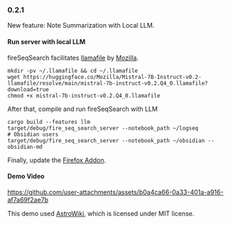 ### 0.2.1  

New feature: Note Summarization with Local LLM.

#### Run server with local LLM  
fireSeqSearch facilitates [llamafile](https://github.com/Mozilla-Ocho/llamafile) by [Mozilla](https://github.com/Mozilla-Ocho). 

```
mkdir -pv ~/.llamafile && cd ~/.llamafile
wget https://huggingface.co/Mozilla/Mistral-7B-Instruct-v0.2-llamafile/resolve/main/mistral-7b-instruct-v0.2.Q4_0.llamafile?download=true
chmod +x mistral-7b-instruct-v0.2.Q4_0.llamafile
```

After that, compile and run fireSeqSearch with LLM   
```
cargo build --features llm
target/debug/fire_seq_search_server --notebook_path ~/logseq
# Obsidian users
target/debug/fire_seq_search_server --notebook_path ~/obsidian --obsidian-md
```

Finally, update the [Firefox Addon](https://addons.mozilla.org/en-US/firefox/addon/fireseqsearch/).

#### Demo Video
https://github.com/user-attachments/assets/b0a4ca66-0a33-401a-a916-af7a69f2ae7b

This demo used [AstroWiki](https://github.com/AYelland/AstroWiki_2.0), which is licensed under MIT license.

